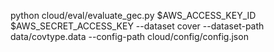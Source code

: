 python cloud/eval/evaluate_gec.py $AWS_ACCESS_KEY_ID $AWS_SECRET_ACCESS_KEY --dataset cover --dataset-path data/covtype.data --config-path cloud/config/config.json